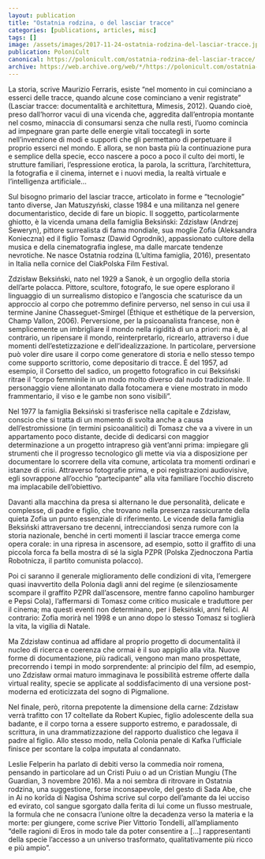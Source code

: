 ```yaml
---
layout: publication
title: "Ostatnia rodzina, o del lasciar tracce"
categories: [publications, articles, misc]
tags: []
image: /assets/images/2017-11-24-ostatnia-rodzina-del-lasciar-tracce.jpg
publication: PoloniCult
canonical: https://polonicult.com/ostatnia-rodzina-del-lasciar-tracce/
archive: https://web.archive.org/web/*/https://polonicult.com/ostatnia-rodzina-del-lasciar-tracce/
---
```


La storia, scrive Maurizio Ferraris, esiste “nel momento in cui cominciano a esserci delle tracce, quando alcune cose cominciano a venir registrate” (Lasciar tracce: documentalità e architettura, Mimesis, 2012). Quando cioè, preso dall’horror vacui di una vicenda che, aggredita dall’entropia montante nel cosmo, minaccia di consumarsi senza che nulla resti, l’uomo comincia ad impegnare gran parte delle energie vitali toccategli in sorte nell’invenzione di modi e supporti che gli permettano di perpetuare il proprio esserci nel mondo. E allora, se non basta più la continuazione pura e semplice della specie, ecco nascere a poco a poco il culto dei morti, le strutture familiari, l’espressione erotica, la parola, la scrittura, l’architettura, la fotografia e il cinema, internet e i nuovi media, la realtà virtuale e l’intelligenza artificiale…

Sul bisogno primario del lasciar tracce, articolato in forme e “tecnologie” tanto diverse, Jan Matuszyński, classe 1984 e una militanza nel genere documentaristico, decide di fare un biopic. Il soggetto, particolarmente ghiotto, è la vicenda umana della famiglia Beksiński: Zdzisław (Andrzej Seweryn), pittore surrealista di fama mondiale, sua moglie Zofia (Aleksandra Konieczna) ed il figlio Tomasz (Dawid Ogrodnik), appassionato cultore della musica e della cinematografia inglese, ma dalle marcate tendenze nevrotiche. Ne nasce Ostatnia rodzina (L’ultima famiglia, 2016), presentato in Italia nella cornice del CiakPolska Film Festival.

Zdzisław Beksiński, nato nel 1929 a Sanok, è un orgoglio della storia dell’arte polacca. Pittore, scultore, fotografo, le sue opere esplorano il linguaggio di un surrealismo distopico e l’angoscia che scaturisce da un approccio al corpo che potremmo definire perverso, nel senso in cui usa il termine Janine Chasseguet-Smirgel (Éthique et esthétique de la perversion, Champ Vallon, 2006). Perversione, per la psicoanalista francese, non è semplicemente un imbrigliare il mondo nella rigidità di un a priori: ma è, al contrario, un ripensare il mondo, reinterpretarlo, ricrearlo, attraverso i due momenti dell’estetizzazione e dell’idealizzazione. In particolare, perversione può voler dire usare il corpo come generatore di storia e nello stesso tempo come supporto scrittorio, come depositario di tracce. È del 1957, ad esempio, il Corsetto del sadico, un progetto fotografico in cui Beksiński ritrae il “corpo femminile in un modo molto diverso dal nudo tradizionale. Il personaggio viene allontanato dalla fotocamera e viene mostrato in modo frammentario, il viso e le gambe non sono visibili”.

Nel 1977 la famiglia Beksiński si trasferisce nella capitale e Zdzisław, conscio che si tratta di un momento di svolta anche a causa dell’estromissione (in termini psicoanalitici) di Tomasz che va a vivere in un appartamento poco distante, decide di dedicarsi con maggior determinazione a un progetto intrapreso già vent’anni prima: impiegare gli strumenti che il progresso tecnologico gli mette via via a disposizione per documentare lo scorrere della vita comune, articolata tra momenti ordinari e istanze di crisi. Attraverso fotografie prima, e poi registrazioni audiovisive, egli sovrappone all’occhio “partecipante” alla vita familiare l’occhio discreto ma implacabile dell’obiettivo.

Davanti alla macchina da presa si alternano le due personalità, delicate e complesse, di padre e figlio, che trovano nella presenza rassicurante della quieta Zofia un punto essenziale di riferimento. Le vicende della famiglia Beksiński attraversano tre decenni, intrecciandosi senza rumore con la storia nazionale, benché in certi momenti il lasciar tracce emerga come opera corale: in una ripresa in ascensore, ad esempio, sotto il graffito di una piccola forca fa bella mostra di sé la sigla PZPR (Polska Zjednoczona Partia Robotnicza, il partito comunista polacco).

Poi ci saranno il generale miglioramento delle condizioni di vita, l’emergere quasi inavvertito della Polonia dagli anni del regime (e silenziosamente scompare il graffito PZPR dall’ascensore, mentre fanno capolino hamburger e Pepsi Cola), l’affermarsi di Tomasz come critico musicale e traduttore per il cinema; ma questi eventi non determinano, per i Beksiński, anni felici. Al contrario: Zofia morirà nel 1998 e un anno dopo lo stesso Tomasz si toglierà la vita, la vigilia di Natale.

Ma Zdzisław continua ad affidare al proprio progetto di documentalità il nucleo di ricerca e coerenza che ormai è il suo appiglio alla vita. Nuove forme di documentazione, più radicali, vengono man mano prospettate, precorrendo i tempi in modo sorprendente: al principio del film, ad esempio, uno Zdzisław ormai maturo immaginava le possibilità estreme offerte dalla virtual reality, specie se applicate al soddisfacimento di una versione post-moderna ed eroticizzata del sogno di Pigmalione.

Nel finale, però, ritorna prepotente la dimensione della carne: Zdzisław verrà trafitto con 17 coltellate da Robert Kupiec, figlio adolescente della sua badante, e il corpo torna a essere supporto estremo, e paradossale, di scrittura, in una drammatizzazione del rapporto dualistico che legava il padre al figlio. Allo stesso modo, nella Colonia penale di Kafka l’ufficiale finisce per scontare la colpa imputata al condannato.

Leslie Felperin ha parlato di debiti verso la commedia noir romena, pensando in particolare ad un Cristi Puiu o ad un Cristian Mungiu (The Guardian, 3 novembre 2016). Ma a noi sembra di ritrovare in Ostatnia rodzina, una suggestione, forse inconsapevole, del gesto di Sada Abe, che in Ai no korīda di Nagisa Oshima scrive sul corpo dell’amante da lei ucciso ed evirato, col sangue sgorgato dalla ferita di lui come un flusso mestruale, la formula che ne consacra l’unione oltre la decadenza verso la materia e la morte: per giungere, come scrive Pier Vittorio Tondelli, all’ampliamento “delle ragioni di Eros in modo tale da poter consentire a […] rappresentanti della specie l’accesso a un universo trasformato, qualitativamente più ricco e più ampio”.
